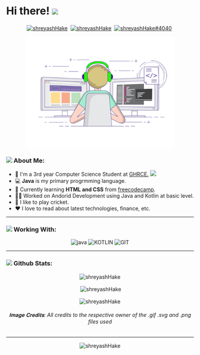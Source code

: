 # Hi there! <img src="https://github.com/TheDudeThatCode/TheDudeThatCode/blob/master/Assets/Hi.gif" width="29px">
<p align="center">
<a href="https://twitter.com/HakeShreyash" target="_blank"><img align="center" src="https://www.vectorlogo.zone/logos/twitter/twitter-tile.svg" alt="shreyashHake" height="30" width="30" /></a>&nbsp;
<a href="https://www.linkedin.com/in/shreyash-hake-7b3b20193/" target="_blank"><img align="center" src="https://www.vectorlogo.zone/logos/linkedin/linkedin-tile.svg" alt="shreyashHake" height="30" width="30" /></a>&nbsp;
<a href="https://discord.com/channels/$hréyàsh#8235" target="_blank"><img align="center" src="https://www.vectorlogo.zone/logos/discordapp/discordapp-tile.svg" alt="shreyashHake#4040" height="30" width="30" /></a>&nbsp;
</p>

<p align="center">
  <img align="center" width="400" align='left' src="https://github.com/shreyaschavhan/shreyaschavhan/blob/main/Images/Coding.gif">
</p>

### <img src="https://github.com/TheDudeThatCode/TheDudeThatCode/blob/master/Assets/Developer.gif" width="45px"> About Me:
- 🏦 I'm a 3rd year Computer Science Student at <a href ="https://ghrce.raisoni.net/" target="_blank">GHRCE.</a>
      <img src="https://media.giphy.com/media/WUlplcMpOCEmTGBtBW/giphy.gif" width="30">
- 💻 **Java** is my primary progrmming language.
- 📖 Currently learning **HTML and CSS** from [freecodecamp](https://www.freecodecamp.org/learn/responsive-web-design/).
- 👨‍💻 Worked on Andorid Development using Java and Kotlin at basic level.
- 🏏 I like to play cricket.
- ❤  I love to read about latest technologies, finance, etc.

---
### <img src="https://github.com/TheDudeThatCode/TheDudeThatCode/blob/master/Assets/Developer.gif" width="45px"> Working With:

<p align="center">
      <img src="https://www.vectorlogo.zone/logos/java/java-icon.svg" alt="java" width="65" height="65"/> 
      <img src="https://www.vectorlogo.zone/logos/kotlinlang/kotlinlang-icon.svg" alt="KOTLIN" width="45" height="45"/>
      <img src="https://www.vectorlogo.zone/logos/git-scm/git-scm-icon.svg" alt="GIT" width="50" height="50"/>
</p>

---

### <img src="https://github.com/TheDudeThatCode/TheDudeThatCode/blob/master/Assets/Developer.gif" width="45px"> Github Stats:

<p align="center"><img align="center" src="https://github-readme-stats.vercel.app/api/top-langs?username=shreyashHake&show_icons=true&locale=en&layout=compact" alt="shreyashHake" /></p>
<p align="center">&nbsp;<img align="center" src="https://github-readme-stats.vercel.app/api?username=shreyashHake&show_icons=true&locale=en" alt="shreyashHake" /></p>
<p align="center"><img align="center" src="https://github-readme-streak-stats.herokuapp.com/?user=shreyashHake&" alt="shreyashHake" /></p>
<h6 align='center'> 𝐈𝐦𝐚𝐠𝐞 𝐂𝐫𝐞𝐝𝐢𝐭𝐬:  All credits to the respective owner of the .gif .svg and .png files used </h6>

---
<p align="center"> <img src="https://komarev.com/ghpvc/?username=shreyashHake&label=Profile%20views&color=0e75b6&style=flat" alt="shreyashHake" /> </p>
